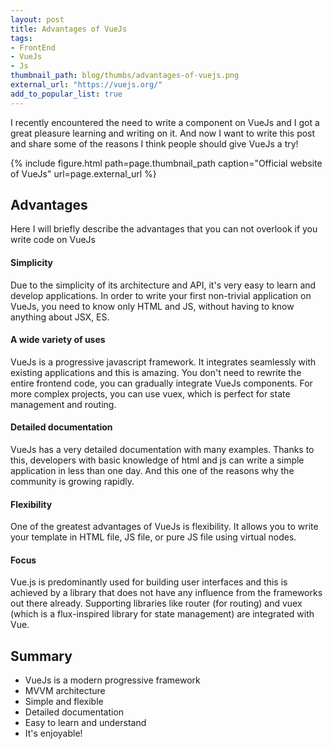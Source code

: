 ```yaml
---
layout: post
title: Advantages of VueJs
tags:
- FrontEnd
- VueJs
- Js
thumbnail_path: blog/thumbs/advantages-of-vuejs.png
external_url: "https://vuejs.org/"
add_to_popular_list: true
---
```


I recently encountered the need to write a component on VueJs and I got a great pleasure learning and writing on it. 
And now I want to write this post and share some of the reasons I think people should give VueJs a try!

{% include figure.html path=page.thumbnail_path caption="Official website of VueJs" url=page.external_url %}

## Advantages

Here I will briefly describe the advantages that you can not overlook if you write code on VueJs

#### Simplicity

Due to the simplicity of its architecture and API, it's very easy to learn and develop applications. 
In order to write your first non-trivial application on VueJs, you need to know only HTML and JS, without having to know anything 
about JSX, ES.

#### A wide variety of uses

VueJs is a progressive javascript framework. It integrates seamlessly with existing applications and this is amazing. You don't need to rewrite the entire 
frontend code, you can gradually integrate VueJs components. For more complex projects, you can use vuex, 
which is perfect for state management and routing.

#### Detailed documentation
VueJs has a very detailed documentation with many examples. 
Thanks to this, developers with basic knowledge of html and js can write a simple application in less than one day. 
And this one of the reasons why the community is growing rapidly.

#### Flexibility

One of the greatest advantages of VueJs is flexibility.
It allows you to write your template in HTML file, JS file, or pure JS file using virtual nodes.

#### Focus

Vue.js is predominantly used for building user interfaces and this is achieved by a library that does not 
have any influence from the frameworks out there already. Supporting libraries like router (for routing) and vuex
(which is a flux-inspired library for state management) are integrated with Vue.

## Summary

* VueJs is a modern progressive framework
* MVVM architecture
* Simple and flexible
* Detailed documentation
* Easy to learn and understand
* It's enjoyable!







